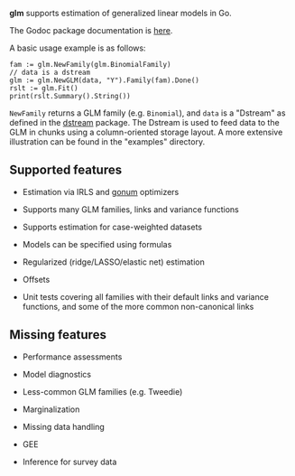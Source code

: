 __glm__ supports estimation of generalized linear models in Go.

The Godoc package documentation is [here](https://godoc.org/github.com/kshedden/statmodel/glm).

A basic usage example is as follows:

```
fam := glm.NewFamily(glm.BinomialFamily)
// data is a dstream
glm := glm.NewGLM(data, "Y").Family(fam).Done()
rslt := glm.Fit()
print(rslt.Summary().String())
```

`NewFamily` returns a GLM family (e.g. `Binomial`), and `data` is a
"Dstream" as defined in the
[dstream](http://github.com/kshedden/dstream)
package.  The Dstream is used to feed data to the GLM in chunks
using a column-oriented storage layout.  A more extensive illustration
can be found in the "examples" directory.


Supported features
------------------

* Estimation via IRLS and [gonum](http://github.com/gonum) optimizers

* Supports many GLM families, links and variance functions

* Supports estimation for case-weighted datasets

* Models can be specified using formulas

* Regularized (ridge/LASSO/elastic net) estimation

* Offsets

* Unit tests covering all families with their default links and
  variance functions, and some of the more common non-canonical links


Missing features
----------------

* Performance assessments

* Model diagnostics

* Less-common GLM families (e.g. Tweedie)

* Marginalization

* Missing data handling

* GEE

* Inference for survey data
